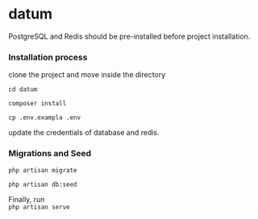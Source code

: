 # datum

PostgreSQL and Redis should be pre-installed before project installation.

### Installation process

clone the project and move inside the directory   

`cd datum`

`composer install`

`cp .env.exampla .env`

update the credentials of database and redis.

### Migrations and Seed
`php artisan migrate`   
 
`php artisan db:seed`

Finally, run     
`php artisan serve`
